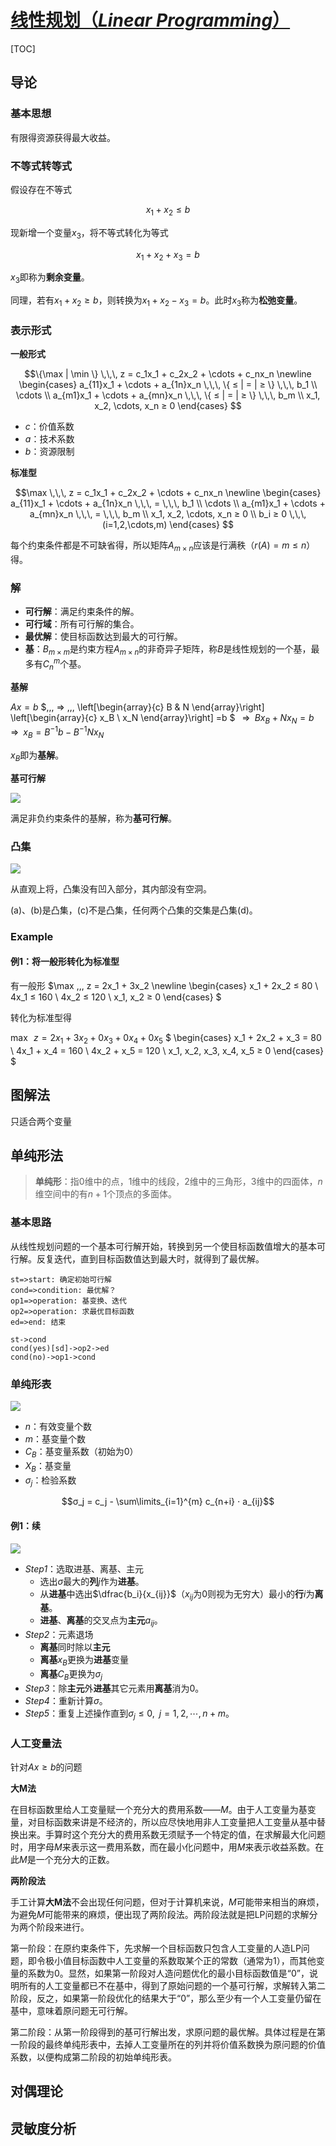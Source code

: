 <link rel='stylesheet' href='../../style/index.css'>
<script src='../../style/index.js'></script>

# [线性规划（*Linear Programming*）](./index.html)

[TOC]

## 导论

### 基本思想

有限得资源获得最大收益。

### 不等式转等式

假设存在不等式

$$x_1 + x_2 ≤ b$$

现新增一个变量$x_3$，将不等式转化为等式

$$x_1 + x_2 + x_3 = b$$

$x_3$即称为**剩余变量**。

同理，若有$x_1 + x_2 ≥ b$，则转换为$x_1 + x_2 - x_3 = b$。此时$x_3$称为**松弛变量**。

### 表示形式

**一般形式**

$$\{\max | \min \} \,\,\, z = c_1x_1 + c_2x_2 + \cdots + c_nx_n
\newline
\begin{cases}
    a_{11}x_1 + \cdots + a_{1n}x_n \,\,\, \{ ≤ | = | ≥ \} \,\,\, b_1
\\  \cdots
\\  a_{m1}x_1 + \cdots + a_{mn}x_n \,\,\, \{ ≤ | = | ≥ \} \,\,\, b_m
\\  x_1, x_2, \cdots, x_n ≥ 0
\end{cases}
$$

- $c$：价值系数
- $a$：技术系数
- $b$：资源限制

**标准型**

$$\max \,\,\, z = c_1x_1 + c_2x_2 + \cdots + c_nx_n
\newline
\begin{cases}
    a_{11}x_1 + \cdots + a_{1n}x_n \,\,\, = \,\,\, b_1 
\\  \cdots
\\  a_{m1}x_1 + \cdots + a_{mn}x_n \,\,\, = \,\,\, b_m
\\  x_1, x_2, \cdots, x_n ≥ 0
\\  b_i ≥ 0 \,\,\, (i=1,2,\cdots,m)
\end{cases}
$$

每个约束条件都是不可缺省得，所以矩阵$A_{m×n}$应该是行满秩（$r(A)=m ≤ n$）得。

### 解

- **可行解**：满足约束条件的解。
- **可行域**：所有可行解的集合。
- **最优解**：使目标函数达到最大的可行解。
- **基**：$B_{m×m}$是约束方程$A_{m×n}$的非奇异子矩阵，称$B$是线性规划的一个基，最多有$C_n^m$个基。

**基解**

$Ax=b$
$\,\,\, ⇒ \,\,\,
\left[\begin{array}{c}
    B & N
\end{array}\right]
\left[\begin{array}{c}
    x_B
\\  x_N
\end{array}\right]
=b
$
$\,\,\, ⇒ \,\,\, Bx_B + Nx_N = b$
$\,\,\, ⇒ \,\,\, x_B = B^{-1}b - B^{-1}Nx_N$

$x_B$即为**基解**。

**基可行解**

![](./images/base.png)

满足非负约束条件的基解，称为**基可行解**。

### 凸集

![](./images/convex.png)

从直观上将，凸集没有凹入部分，其内部没有空洞。

(a)、(b)是凸集，(c)不是凸集，任何两个凸集的交集是凸集(d)。

### Example

#### 例1：将一般形转化为标准型

有一般形
$\max \,\,\, z = 2x_1 + 3x_2
\newline
\begin{cases}
    x_1 + 2x_2 ≤ 80
\\  4x_1 ≤ 160
\\  4x_2 ≤ 120
\\  x_1, x_2 ≥ 0
\end{cases}
$

转化为标准型得

$\max \,\,\, z = 2x_1 + 3x_2 + 0x_3 + 0x_4 + 0x_5$
$
\begin{cases}
    x_1 + 2x_2 + x_3 = 80
\\  4x_1 + x_4 = 160
\\  4x_2 + x_5 = 120
\\  x_1, x_2, x_3, x_4, x_5 ≥ 0
\end{cases}
$

## 图解法

只适合两个变量

## 单纯形法

>**单纯形**：指0维中的点，1维中的线段，2维中的三角形，3维中的四面体，$n$维空间中的有$n+1$个顶点的多面体。

### 基本思路

从线性规划问题的一个基本可行解开始，转换到另一个使目标函数值增大的基本可行解。反复迭代，直到目标函数值达到最大时，就得到了最优解。

```flow
st=>start: 确定初始可行解
cond=>condition: 最优解？
op1=>operation: 基变换、迭代
op2=>operation: 求最优目标函数
ed=>end: 结束

st->cond
cond(yes)[sd]->op2->ed
cond(no)->op1->cond
```

### 单纯形表

![](images/simplex.png)

- $n$：有效变量个数
- $m$：基变量个数
- $C_B$：基变量系数（初始为$0$）
- $X_B$：基变量
- $σ_j$：检验系数

$$σ_j = c_j - \sum\limits_{i=1}^{m} c_{n+i} ⋅ a_{ij}$$

#### 例1：续

![](images/simplex-eg.png)

- *Step1*：选取进基、离基、主元
  - 选出$σ$最大的**列**$j$作为**进基**。
  - 从**进基**中选出$\dfrac{b_i}{x_{ij}}$（$x_{ij}$为0则视为无穷大）最小的**行**$i$为**离基**。
  - **进基**、**离基**的交叉点为**主元**$a_{ij}$。
- *Step2*：元素退场
  - **离基**同时除以**主元**
  - **离基**$x_B$更换为**进基**变量
  - **离基**$C_B$更换为$σ_j$
- *Step3*：除**主元**外**进基**其它元素用**离基**消为0。
- *Step4*：重新计算$σ$。
- *Step5*：重复上述操作直到$σ_j≤0, \,\,\, j=1,2,\cdots,n+m$。

### 人工变量法

针对$Ax ≥ b$的问题

**大M法**

在目标函数里给人工变量赋一个充分大的费用系数——$M$。由于人工变量为基变量，对目标函数来讲是不经济的，所以应尽快地用非人工变量把人工变量从基中替换出来。手算时这个充分大的费用系数无须赋予一个特定的值，在求解最大化问题时，用字母$M$来表示这一费用系数，而在最小化问题中，用$M$来表示收益系数。在此$M$是一个充分大的正数。

**两阶段法**

手工计算**大M法**不会出现任何问题，但对于计算机来说，$M$可能带来相当的麻烦，为避免$M$可能带来的麻烦，便出现了两阶段法。两阶段法就是把LP问题的求解分为两个阶段来进行。

第一阶段：在原约束条件下，先求解一个目标函数只包含人工变量的人造LP问题，即令极小值目标函数中人工变量的系数取某个正的常数（通常为1），而其他变量的系数为0。显然，如果第一阶段对人造问题优化的最小目标函数值是“0”，说明所有的人工变量都已不在基中，得到了原始问题的一个基可行解，求解转入第二阶段，反之，如果第一阶段优化的结果大于“0”，那么至少有一个人工变量仍留在基中，意味着原问题无可行解。

第二阶段：从第一阶段得到的基可行解出发，求原问题的最优解。具体过程是在第一阶段的最终单纯形表中，去掉人工变量所在的列并将价值系数换为原问题的价值系数，以便构成第二阶段的初始单纯形表。

## 对偶理论

## 灵敏度分析


